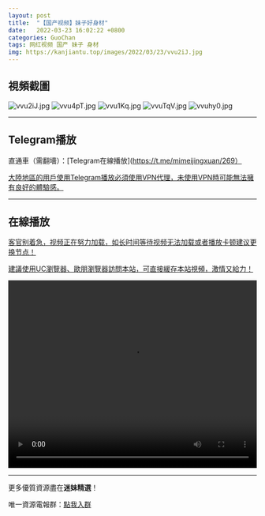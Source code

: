 ```yaml
---
layout: post
title:  "【国产视频】妹子好身材"
date:   2022-03-23 16:02:22 +0800
categories: GuoChan
tags: 网红视频 国产 妹子 身材
img: https://kanjiantu.top/images/2022/03/23/vvu2iJ.jpg
---
```



## 視頻截圖

![vvu2iJ.jpg](https://kanjiantu.top/images/2022/03/23/vvu2iJ.jpg)
![vvu4pT.jpg](https://kanjiantu.top/images/2022/03/23/vvu4pT.jpg)
![vvu1Kq.jpg](https://kanjiantu.top/images/2022/03/23/vvu1Kq.jpg)
![vvuTqV.jpg](https://kanjiantu.top/images/2022/03/23/vvuTqV.jpg)
![vvuhy0.jpg](https://kanjiantu.top/images/2022/03/23/vvuhy0.jpg)

* * *
## Telegram播放

直通車（需翻墻）：[Telegram在線播放](https://t.me/mimeijingxuan/269）

<u>大陸地區的用戶使用Telegram播放必須使用VPN代理，未使用VPN時可能無法擁有良好的體驗感。</u> 
* * *
## 在線播放
<u>客官别着急，视频正在努力加载，如长时间等待视频无法加载或者播放卡顿建议更换节点！</u>

<u>建議使用UC瀏覽器、歐朋瀏覽器訪問本站，可直接緩存本站視頻，激情又給力！</u>
<center><video src="https://cdn.publer.io/uploads/videos/6247e22adb279732fb55c499/50c36b49603f0447751bb9b9e95304af.mp4" width="100%" height="380px" controls="controls"></video></center>


* * *
更多優質資源盡在**迷妹精選**！

唯一資源電報群：[點我入群](https://t.me/mimeijingxuan)


